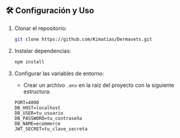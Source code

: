 ## 🛠️ Configuración y Uso

1. Clonar el repositorio:

   ```bash
   git clone https://github.com/Kimatias/Dermavets.git
   ```

2. Instalar dependencias:

   ```bash
   npm install
   ```

3. Configurar las variables de entorno:

   - Crear un archivo `.env` en la raíz del proyecto con la siguiente estructura:

   ```plaintext
   PORT=4000
   DB_HOST=localhost
   DB_USER=tu_usuario
   DB_PASSWORD=tu_contraseña
   DB_NAME=ecommerce
   JWT_SECRET=tu_clave_secreta
   ```

